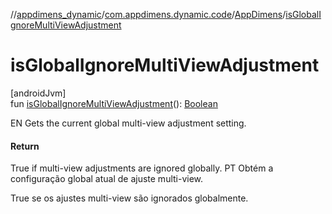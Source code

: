 //[appdimens_dynamic](../../../README.md)/[com.appdimens.dynamic.code](../README.md)/[AppDimens](README.md)/[isGlobalIgnoreMultiViewAdjustment](is-global-ignore-multi-view-adjustment.md)

# isGlobalIgnoreMultiViewAdjustment

[androidJvm]\
fun [isGlobalIgnoreMultiViewAdjustment](is-global-ignore-multi-view-adjustment.md)(): [Boolean](https://kotlinlang.org/api/core/kotlin-stdlib/kotlin/-boolean/index.html)

EN Gets the current global multi-view adjustment setting.

#### Return

True if multi-view adjustments are ignored globally. PT Obtém a configuração global atual de ajuste multi-view.

True se os ajustes multi-view são ignorados globalmente.